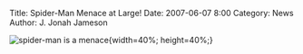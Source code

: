 Title: Spider-Man Menace at Large!
Date: 2007-06-07 8:00
Category: News
Author: J. Jonah Jameson

![spider-man is a menace]({attach}images/spider_menace.jpg){width=40%; height=40%;}